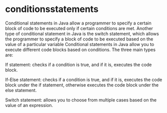 # conditionsstatements
 Conditional statements in Java allow a programmer to specify a certain block of code to be executed only if certain conditions are met.  Another type of conditional statement in Java is the switch statement, which allows the programmer to specify a block of code to be executed based on the value of a particular variable
Conditional statements in Java allow you to execute different code blocks based on conditions. The three main types are:

If statement: checks if a condition is true, and if it is, executes the code block.

If-Else statement: checks if a condition is true, and if it is, executes the code block under the if statement, otherwise executes the code block under the else statement.

Switch statement: allows you to choose from multiple cases based on the value of an expression.
